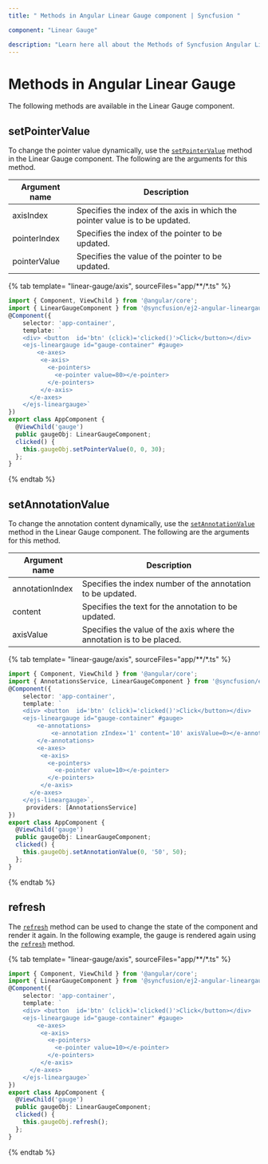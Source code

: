 ```yaml
---
title: " Methods in Angular Linear Gauge component | Syncfusion "

component: "Linear Gauge"

description: "Learn here all about the Methods of Syncfusion Angular Linear Gauge component and more."
---
```

# Methods in Angular Linear Gauge

The following methods are available in the Linear Gauge component.

## setPointerValue

To change the pointer value dynamically, use the [`setPointerValue`](../api/linear-gauge#setpointervalue) method in the Linear Gauge component. The following are the arguments for this method.

|   Argument name      |   Description                            |
|----------------------| -----------------------------------------|
|     axisIndex        |    Specifies the index of the axis in which the pointer value is to be updated.|
|     pointerIndex     |    Specifies the index of the pointer to be updated.           |
|     pointerValue     |    Specifies the value of the pointer to be updated.           |

{% tab template= "linear-gauge/axis", sourceFiles="app/**/*.ts" %}

```typescript
import { Component, ViewChild } from '@angular/core';
import { LinearGaugeComponent } from '@syncfusion/ej2-angular-lineargauge';
@Component({
    selector: 'app-container',
    template: `
    <div> <button  id='btn' (click)='clicked()'>Click</button></div>
    <ejs-lineargauge id="gauge-container" #gauge>
        <e-axes>
         <e-axis>
           <e-pointers>
             <e-pointer value=80></e-pointer>
           </e-pointers>
         </e-axis>
      </e-axes>
    </ejs-lineargauge>`
})
export class AppComponent {
  @ViewChild('gauge')
  public gaugeObj: LinearGaugeComponent;
  clicked() {
    this.gaugeObj.setPointerValue(0, 0, 30);
  };
}
```

{% endtab %}

## setAnnotationValue

To change the annotation content dynamically, use the [`setAnnotationValue`](../api/linear-gauge#setannotationvalue) method in the Linear Gauge component. The following are the arguments for this method.

|   Argument name      |   Description                            |
|----------------------| -----------------------------------------|
|     annotationIndex  |    Specifies the index number of the annotation to be updated. |
|     content          |    Specifies the text for the annotation to be updated.        |
|     axisValue        |    Specifies the value of the axis where the annotation is to be placed.|

{% tab template= "linear-gauge/axis", sourceFiles="app/**/*.ts" %}

```typescript
import { Component, ViewChild } from '@angular/core';
import { AnnotationsService, LinearGaugeComponent } from '@syncfusion/ej2-angular-lineargauge';
@Component({
    selector: 'app-container',
    template: `
    <div> <button  id='btn' (click)='clicked()'>Click</button></div>
    <ejs-lineargauge id="gauge-container" #gauge>
        <e-annotations>
            <e-annotation zIndex='1' content='10' axisValue=0></e-annotation>
        </e-annotations>
        <e-axes>
         <e-axis>
           <e-pointers>
             <e-pointer value=10></e-pointer>
           </e-pointers>
         </e-axis>
      </e-axes>
    </ejs-lineargauge>`,
     providers: [AnnotationsService]
})
export class AppComponent {
  @ViewChild('gauge')
  public gaugeObj: LinearGaugeComponent;
  clicked() {
    this.gaugeObj.setAnnotationValue(0, '50', 50);
  };
}
```

{% endtab %}

## refresh

The [`refresh`](../api/linear-gauge#refresh) method can be used to change the state of the component and render it again. In the following example, the gauge is rendered again using the [`refresh`](../api/linear-gauge#refresh) method.

{% tab template= "linear-gauge/axis", sourceFiles="app/**/*.ts" %}

```typescript
import { Component, ViewChild } from '@angular/core';
import { LinearGaugeComponent } from '@syncfusion/ej2-angular-lineargauge';
@Component({
    selector: 'app-container',
    template: `
    <div> <button  id='btn' (click)='clicked()'>Click</button></div>
    <ejs-lineargauge id="gauge-container" #gauge>
        <e-axes>
         <e-axis>
           <e-pointers>
             <e-pointer value=10></e-pointer>
           </e-pointers>
         </e-axis>
      </e-axes>
    </ejs-lineargauge>`
})
export class AppComponent {
  @ViewChild('gauge')
  public gaugeObj: LinearGaugeComponent;
  clicked() {
    this.gaugeObj.refresh();
  };
}
```

{% endtab %}